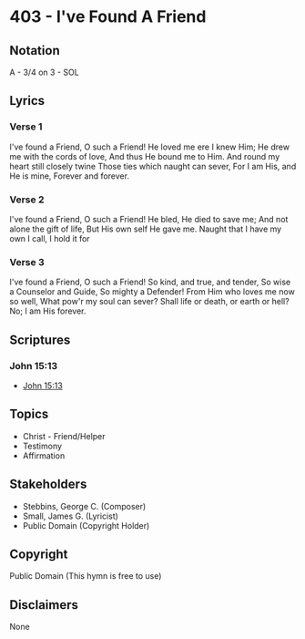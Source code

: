 # 403 - I've Found A Friend

## Notation

A - 3/4 on 3 - SOL

## Lyrics

### Verse 1

I've found a Friend, O such a Friend! He loved me ere I knew Him; He drew me with the cords of love, And thus He bound me to Him. And round my heart still closely twine Those ties which naught can sever, For I am His, and He is mine, Forever and forever.

### Verse 2

I've found a Friend, O such a Friend! He bled, He died to save me; And not alone the gift of life, But His own self  He gave me. Naught that I have my own I call, I hold it for 

### Verse 3

I've found a Friend, O such a Friend! So kind, and true, and tender, So wise a Counselor and Guide, So mighty a Defender! From Him who loves me now so well, What pow'r my soul can sever? Shall life or death, or earth or hell? No; I am His forever. 


## Scriptures

### John 15:13

- [John 15:13](https://www.biblegateway.com/passage/?search=John%2015%3A13)


## Topics

- Christ - Friend/Helper
- Testimony
- Affirmation

## Stakeholders

- Stebbins, George C. (Composer)
- Small, James G. (Lyricist)
- Public Domain (Copyright Holder)

## Copyright

Public Domain
(This hymn is free to use)

## Disclaimers

None


